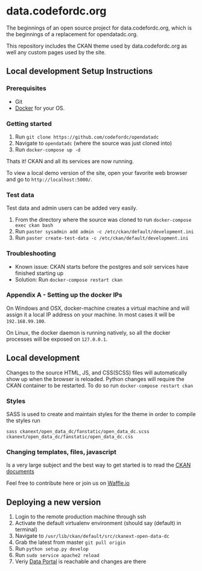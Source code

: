 # data.codefordc.org
The beginnings of an open source project for data.codefordc.org, which is the beginnings of a replacement for opendatadc.org.

This repository includes the CKAN theme used by data.codefordc.org as well any custom pages used by the site.

## Local development Setup Instructions

### Prerequisites
- Git
- [Docker](https://docs.docker.com/engine/installation/) for your OS.

### Getting started
1. Run `git clone https://github.com/codefordc/opendatadc`
2. Navigate to `opendatadc` (where the source was just cloned into)
3. Run `docker-compose up -d`

Thats it!  CKAN and all its services are now running.

To view a local demo version of the site, open your favorite web browser and go to `http://localhost:5000/`.

### Test data
Test data and admin users can be added very easily.

1. From the directory where the source was cloned to run `docker-compose exec ckan bash`
2. Run `paster sysadmin add admin -c /etc/ckan/default/development.ini`
3. Run `paster create-test-data -c /etc/ckan/default/development.ini`

### Troubleshooting
- Known issue: CKAN starts before the postgres and solr services have finished starting up
- Solution: Run `docker-compose restart ckan`


### Appendix A - Setting up the docker IPs
On Windows and OSX, docker-machine creates a virtual machine and will assign it a local IP address on your machine.
In most cases it will be `192.168.99.100`.

On Linux, the docker daemon is running natively, so all the docker processes will be exposed on `127.0.0.1`.

## Local development
Changes to the source HTML, JS, and CSS(SCSS) files will automatically show up when the browser is reloaded.  Python changes will require the CKAN container to be restarted.  To do so run `docker-compose restart ckan`

### Styles
SASS is used to create and maintain styles for the theme in order to compile the styles run
```
sass ckanext/open_data_dc/fanstatic/open_data_dc.scss ckanext/open_data_dc/fanstatic/open_data_dc.css 
```

### Changing templates, files, javascript
Is a very large subject and the best way to get started is to read the [CKAN documents](http://docs.ckan.org/en/latest/theming/templates.html)


Feel free to contribute here or join us on [Waffle.io](https://waffle.io/codefordc/data.codefordc.org)

## Deploying a new version
1. Login to the remote production machine through ssh
2. Activate the default virtualenv environment (should say (default) in terminal)
3. Navigate to `/usr/lib/ckan/default/src/ckanext-open-data-dc`
4. Grab the latest from master `git pull origin`
5. Run `python setup.py develop`
6. Run `sudo service apache2 reload`
7. Veriy [Data Portal](data.codefordc.org) is reachable and changes are there
